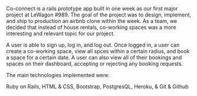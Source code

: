 Co-connect is a rails prototype app built in one week as our first major project at LeWagon #989.
The goal of the project was to design, implement, and ship to production an airbnb clone within the week.
As a team, we decided that instead of house rentals, co-working spaces was a more interesting and relevant
topic for our project.

A user is able to sign up, log in, and log out. Once logged in, a user can create a co-working space, view all
spces within a certain radius, and book a space for a certain date. A user can also view all of their bookings and
spaces on their dashboard, accepting or rejecting any booking requests.

The main technologies implemented were:

Ruby on Rails,
HTML & CSS,
Bootstrap,
PostgresQL,
Heroku, &
Git & Github
